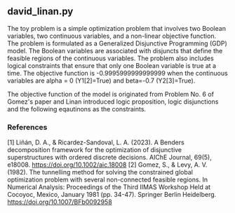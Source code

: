 ## david_linan.py

The toy problem is a simple optimization problem that involves two Boolean variables, two continuous variables, and a non-linear objective function.
The problem is formulated as a Generalized Disjunctive Programming (GDP) model.
The Boolean variables are associated with disjuncts that define the feasible regions of the continuous variables.
The problem also includes logical constraints that ensure that only one Boolean variable is true at a time.
The objective function is -0.9995999999999999 when the continuous variables are alpha = 0 (Y1[2]=True) and beta=-0.7 (Y2[3]=True).

The objective function of the model is originated from Problem No. 6 of Gomez's paper and Linan introduced logic proposition, logic disjunctions and the following eqautinons as the constraints.

### References

[1] Liñán, D. A., & Ricardez-Sandoval, L. A. (2023). A Benders decomposition framework for the optimization of disjunctive superstructures with ordered discrete decisions. AIChE Journal, 69(5), e18008. https://doi.org/10.1002/aic.18008
[2] Gomez, S., & Levy, A. V. (1982). The tunnelling method for solving the constrained global optimization problem with several non-connected feasible regions. In Numerical Analysis: Proceedings of the Third IIMAS Workshop Held at Cocoyoc, Mexico, January 1981 (pp. 34-47). Springer Berlin Heidelberg. https://doi.org/10.1007/BFb0092958
